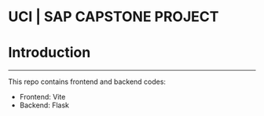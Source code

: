 # UCI | SAP CAPSTONE PROJECT 

# Introduction 
---
This repo contains frontend and backend codes:
- Frontend: Vite
- Backend: Flask
